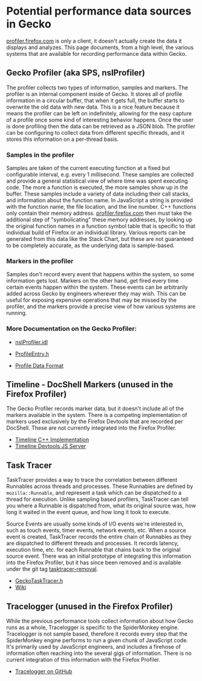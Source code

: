 # Potential performance data sources in Gecko

[profiler.firefox.com](profiler.firefox.com) is only a client, it doesn't actually create the data it displays and analyzes. This page documents, from a high level, the various systems that are available for recording performance data within Gecko.

## Gecko Profiler (aka SPS, nsIProfiler)

The profiler collects two types of information, samples and markers. The profiler is an internal component inside of Gecko. It stores all of profile information in a circular buffer, that when it gets full, the buffer starts to overwrite the old data with new data. This is a nice feature because it means the profiler can be left on indefinitely, allowing for the easy capture of a profile once some kind of interesting behavior happens. Once the user is done profiling then the data can be retrieved as a JSON blob. The profiler can be configuring to collect data from different specific threads, and it stores this information on a per-thread basis.

### Samples in the profiler

Samples are taken of the current executing function at a fixed but configurable interval, e.g. every 1 millisecond. These samples are collected and provide a general statistical view of where time was spent executing code. The more a function is executed, the more samples show up in the buffer. These samples include a variety of data including their call stacks, and information about the function name. In JavaScript a string is provided with the function name, the file location, and the line number. C++ functions only contain their memory address. [profiler.firefox.com](profiler.firefox.com) then must take the additional step of "symbolicating" these memory addresses, by looking up the original function names in a function symbol table that is specific to that individual build of Firefox or an individual library. Various reports can be generated from this data like the Stack Chart, but these are not guaranteed to be completely accurate, as the underlying data is sample-based.

### Markers in the profiler

Samples don't record every event that happens within the system, so some information gets lost. Markers on the other hand, get fired every time certain events happen within the system. These events can be arbitrarily added across Gecko by engineers wherever they may wish. This can be useful for exposing expensive operations that may be missed by the profiler, and the markers provide a precise view of how various systems are running.

### More Documentation on the Gecko Profiler:

 * [nsIProfiler.idl](https://dxr.mozilla.org/mozilla-central/source/tools/profiler/gecko/nsIProfiler.idl)
 * [ProfileEntry.h](https://dxr.mozilla.org/mozilla-central/rev/b043233ec04f06768d59dcdfb9e928142280f3cc/tools/profiler/core/ProfileBufferEntry.h#322-411)

 * [Profile Data Format](./profile-data)

## Timeline - DocShell Markers (unused in the Firefox Profiler)

The Gecko Profiler records marker data, but it doesn't include all of the markers available in the system. There is a competing implementation of markers used exclusively by the Firefox Devtools that are recorded per DocShell. These are not currently integrated into the Firefox Profiler.

* [Timeline C++ Implementation](https://dxr.mozilla.org/mozilla-central/source/docshell/base/timeline)
* [Timeline Devtools JS Server](https://dxr.mozilla.org/mozilla-central/source/devtools/server/performance/timeline.js)

## Task Tracer

TaskTracer provides a way to trace the correlation between different Runnables across threads and processes. These Runnables are defined by `mozilla::Runnable`, and represent a task which can be dispatched to a thread for execution. Unlike sampling based profilers, TaskTracer can tell you where a Runnable is dispatched from, what its original source was, how long it waited in the event queue, and how long it took to execute.

Source Events are usually some kinds of I/O events we're interested in, such as touch events, timer events, network events, etc. When a source event is created, TaskTracer records the entire chain of Runnables as they are dispatched to different threads and processes. It records latency, execution time, etc. for each Runnable that chains back to the original source event. There was an initial prototype of integrating this information into the Firefox Profiler, but it has since been removed and is available under the git tag [tasktracer-removal](https://github.com/firefox-devtools/profiler/releases/tag/tasktracer-removal).

* [GeckoTaskTracer.h](https://dxr.mozilla.org/mozilla-central/source/tools/profiler/tasktracer/GeckoTaskTracer.h)
* [Wiki](https://wiki.mozilla.org/TaskTracer)

## Tracelogger (unused in the Firefox Profiler)

While the previous performance tools collect information about how Gecko runs as a whole, Tracelogger is specific to the SpiderMonkey engine. Tracelogger is not sample based, therefore it records every step that the SpiderMonkey engine performs to run a given chunk of JavaScript code. It's primarily used by JavaScript engineers, and includes a firehose of information often reaching into the several gigs of information. There is no current integration of this information with the Firefox Profiler.

* [Tracelogger on GitHub](https://github.com/h4writer/tracelogger)
